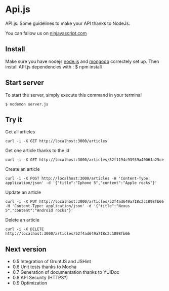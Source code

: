 ﻿Api.js
======

API.js: Some guidelines to make your API thanks to NodeJs.

You can fallow us on [ninjavascript.com](http://www.ninjavascript.com)

Install
-------

Make sure you have nodejs [node.js](http://nodejs.org) and [mongodb](http://mongodb.org) correctely set up.
Then install API.js dependencies with :
	$ npm install

Start server
------------

To start the server, simply execute this command in your terminal

	$ nodemon server.js
	

Try it
------------

Get all articles

	curl -i -X GET http://localhost:3000/articles

Get one article thanks to the id

	curl -i -X GET http://localhost:3000/articles/52f1194c93939a40061a25ce

Create an article

	curl -i -X POST http://localhost:3000/articles -H 'Content-Type: application/json' -d '{"title":"Iphone 5","content":"Apple rocks"}'

Update an article

	curl -i -X PUT http://localhost:3000/articles/52f4ad649a718c2c1098fb66 -H 'Content-Type: application/json' -d '{"title":"Nexus 5","content":"Android rocks"}'

Delete an article

	curl -i -X DELETE http://localhost:3000/articles/52f4ad649a718c2c1098fb66

Next version
------------

* 0.5 Integration of GruntJS and JSHint
* 0.6 Unit tests thanks to Mocha
* 0.7 Generation of documentation thanks to YUIDoc
* 0.8 API Security (HTTPS?)
* 0.9 Optimization